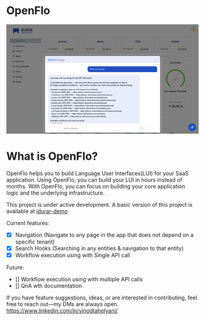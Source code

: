 # OpenFlo

![Demo Visual](demo-visual.png)

# What is OpenFlo?

OpenFlo helps you to build Language User Interfaces(LUI) for your SaaS application. Using OpenFlo, you can build your LUI in hours instead of months. With OpenFlo, you can focus on building your core application logic and the underlying infrastructure.

This project is under active development. A basic version of this project is available at [idurar-demo](https://idurar-demo.flowvana.tech/)

Current features:

- [x] Navigation (Navigate to any page in the app that does not depend on a specific tenant)
- [x] Search Hooks (Searching in any entities & navigation to that entity)
- [x] Workflow execution using with Single API call

Future:
- [] Workflow execution using with multiple API calls
- [] QnA wth documentation

If you have feature suggestions, ideas, or are interested in contributing, feel free to reach out—my DMs are always open.
https://www.linkedin.com/in/vinodtahelyani/
